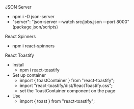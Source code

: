 JSON Server

- npm i -D json-server
- "server": "json-server --watch src/jobs.json --port 8000" (package.json/scripts)

React Spinners

- npm i react-spinners

React Toastify

- Install
  - npm i react-toastify
- Set up container
  - import { toastContainer } from "react-toastify";
  - import "react-toastify/dist/ReactToastify.css";
  - set the ToastContainer component on the page
- Use
  - import { toast } from "react-toastify";
  